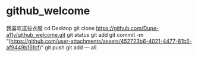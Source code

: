 # github_welcome
我喜欢这些衣服
cd Desktop
git clone <https://github.com/Dupe-a11y/github_welcome.git>
git status
git add
git commit -m “(https://github.com/user-attachments/assets/452723b6-4021-4477-81b5-af9449b16fcf)“
git push
git add — all
